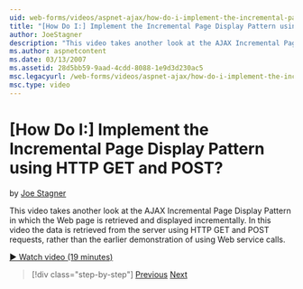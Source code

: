 ```yaml
---
uid: web-forms/videos/aspnet-ajax/how-do-i-implement-the-incremental-page-display-pattern-using-http-get-and-post
title: "[How Do I:] Implement the Incremental Page Display Pattern using HTTP GET and POST? | Microsoft Docs"
author: JoeStagner
description: "This video takes another look at the AJAX Incremental Page Display Pattern in which the Web page is retrieved and displayed incrementally. In this video the..."
ms.author: aspnetcontent
ms.date: 03/13/2007
ms.assetid: 28d5bb59-9aad-4cdd-8088-1e9d3d230ac5
msc.legacyurl: /web-forms/videos/aspnet-ajax/how-do-i-implement-the-incremental-page-display-pattern-using-http-get-and-post
msc.type: video
---
```

[How Do I:] Implement the Incremental Page Display Pattern using HTTP GET and POST?
====================
by [Joe Stagner](https://github.com/JoeStagner)

This video takes another look at the AJAX Incremental Page Display Pattern in which the Web page is retrieved and displayed incrementally. In this video the data is retrieved from the server using HTTP GET and POST requests, rather than the earlier demonstration of using Web service calls.

[&#9654; Watch video (19 minutes)](https://channel9.msdn.com/Blogs/ASP-NET-Site-Videos/how-do-i-implement-the-incremental-page-display-pattern-using-http-get-and-post)

> [!div class="step-by-step"]
> [Previous](how-do-i-implement-the-ajax-incremental-page-display-pattern.md)
> [Next](how-do-i-use-the-aspnet-ajax-updateprogress-control.md)
